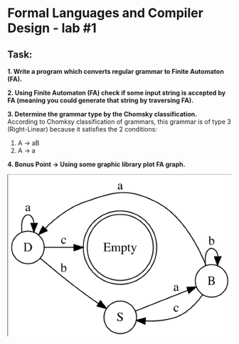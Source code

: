# Formal Languages and Compiler Design - lab #1

## Task:
**1. Write a program which converts regular grammar to Finite Automaton (FA).**

**2. Using Finite Automaton (FA) check if some input string is accepted by FA  (meaning you could generate that string by traversing FA).**

**3. Determine the grammar type by the Chomsky classification.**
<br>
According to Chomksy classification of grammars, this grammar is of type 3 (Right-Linear) because it satisfies the 2 conditions:
1. A -> aB
2. A -> a

**4. Bonus Point -> Using some graphic library plot FA graph.**

![](FAgraph.png)